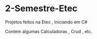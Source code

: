 # 2-Semestre-Etec
Projetos feitos na Etec , Iniciando em C#

Contem algumas Calculadoras , Crud , etc.
